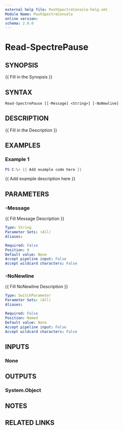```yaml
---
external help file: PwshSpectreConsole-help.xml
Module Name: PwshSpectreConsole
online version:
schema: 2.0.0
---
```


# Read-SpectrePause

## SYNOPSIS
{{ Fill in the Synopsis }}

## SYNTAX

```
Read-SpectrePause [[-Message] <String>] [-NoNewline]
```

## DESCRIPTION
{{ Fill in the Description }}

## EXAMPLES

### Example 1
```powershell
PS C:\> {{ Add example code here }}
```

{{ Add example description here }}

## PARAMETERS

### -Message
{{ Fill Message Description }}

```yaml
Type: String
Parameter Sets: (All)
Aliases:

Required: False
Position: 0
Default value: None
Accept pipeline input: False
Accept wildcard characters: False
```

### -NoNewline
{{ Fill NoNewline Description }}

```yaml
Type: SwitchParameter
Parameter Sets: (All)
Aliases:

Required: False
Position: Named
Default value: None
Accept pipeline input: False
Accept wildcard characters: False
```

## INPUTS

### None

## OUTPUTS

### System.Object
## NOTES

## RELATED LINKS
